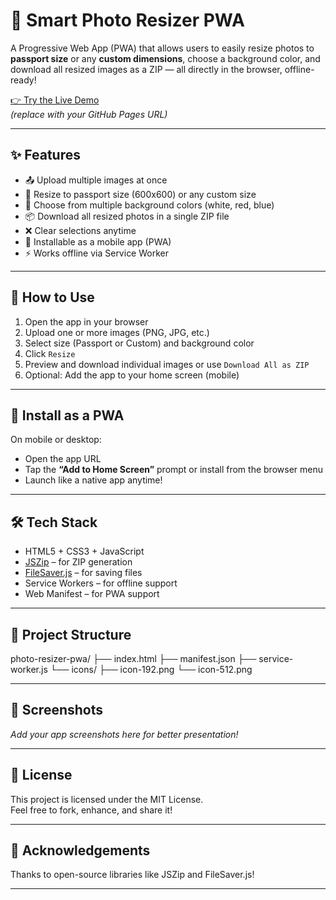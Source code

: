 # 📸 Smart Photo Resizer PWA

A Progressive Web App (PWA) that allows users to easily resize photos to **passport size** or any **custom dimensions**, choose a background color, and download all resized images as a ZIP — all directly in the browser, offline-ready!

[👉 Try the Live Demo](https://your-username.github.io/photo-resizer-pwa/)  
_(replace with your GitHub Pages URL)_

---

## ✨ Features

- 📤 Upload multiple images at once
- 📏 Resize to passport size (600x600) or any custom size
- 🎨 Choose from multiple background colors (white, red, blue)
- 📦 Download all resized photos in a single ZIP file
- ❌ Clear selections anytime
- 📱 Installable as a mobile app (PWA)
- ⚡ Works offline via Service Worker

---

## 🚀 How to Use

1. Open the app in your browser
2. Upload one or more images (PNG, JPG, etc.)
3. Select size (Passport or Custom) and background color
4. Click `Resize`
5. Preview and download individual images or use `Download All as ZIP`
6. Optional: Add the app to your home screen (mobile)

---

## 📲 Install as a PWA

On mobile or desktop:
- Open the app URL
- Tap the **“Add to Home Screen”** prompt or install from the browser menu
- Launch like a native app anytime!

---

## 🛠 Tech Stack

- HTML5 + CSS3 + JavaScript
- [JSZip](https://stuk.github.io/jszip/) – for ZIP generation
- [FileSaver.js](https://github.com/eligrey/FileSaver.js/) – for saving files
- Service Workers – for offline support
- Web Manifest – for PWA support

---

## 📁 Project Structure
photo-resizer-pwa/ ├── index.html ├── manifest.json ├── service-worker.js └── icons/ ├── icon-192.png └── icon-512.png

---

## 📸 Screenshots

_Add your app screenshots here for better presentation!_

---

## 📝 License

This project is licensed under the MIT License.  
Feel free to fork, enhance, and share it!

---

## 🙌 Acknowledgements

Thanks to open-source libraries like JSZip and FileSaver.js!

---
